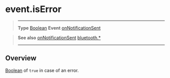 # event.isError

> --------------------- ------------------------------------------------------------------------------------------
> __Type__              [Boolean](https://docs.coronalabs.com/api/type/Boolean.html)
> __Event__             [onNotificationSent](/plugin/bluetooth/type/Server/event/onNotificationSent/)


> __See also__          [onNotificationSent](/plugin/bluetooth/type/Server/event/onNotificationSent/)
>						[bluetooth.*](/plugin/bluetooth/)
> --------------------- ------------------------------------------------------------------------------------------

## Overview

[Boolean](https://docs.coronalabs.com/api/type/Boolean.html) of `true` in case of an error.
